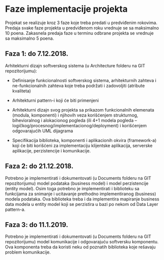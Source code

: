 # Faze implementacije projekta

Projekat se realizuje kroz 3 faze koje treba predati u predviđenim rokovima. Predaja svake faze projekta u predviđenom roku vrednuje se sa maksimalno 10 poena. Zakasnela predaja faze u terminu odbrane projekta se vrednuje sa maksimalno 5 poena. 

## Faza 1: do 7.12.2018.
Arhitekturni dizajn softverskog sistema (u Architecture folderu na GIT repozitorijumu):

- Definisanje funkcionalnosti softverskog sistema, arhitekturnih zahteva i ne-funkcionalnih zahteva koje treba podržati i zadovoljiti (atribute kvaliteta)

- Arhitekturni pattern-i koji će biti primenjeni

- Arhitekturni dizajn svog projekta sa prikazom funkcionalnih elemenata (modula, komponenti) i njihovih veza korišćenjem strukturnog, bihevioralnog i alokacionog pogleda (ili 4+1 modela pogleda – logičkog/procesnog/implementacionog/deployment) i korišćenjem odgovarajućih UML dijagrama

- Specifikacija biblioteka, komponenti i aplikacionih okvira (framework-a) koji će biti korišćeni za implementaciju klijentske aplikacija, serverske aplikacije, perzistencije i komunikacije.



## Faza 2: do 21.12.2018.

Potrebno je implementirati i dokumentovati (u Documents folderu na GIT repozitorijumu) model podataka (business model) i model perzistencije (entity model). Osim toga potrebno je implementirati i biblioteku sa funkcijama za snimanje i ucitavanje prethodno implementiranog (business) modela podataka. Ova biblioteka treba i da implementira mapiranje business data modela u entity model koji se perzistira u bazi po nekom od Data Layer pattern-a.



## Faza 3: do 11.1.2019.

Potrebno je implementirati i dokumentovati (u Documents folderu na GIT repozitorijumu) model komunikacije i odgovarajuću softversku komponentu. Ova komponenta treba da koristi neku od poznatih biblioteka koje rešavaju problem komunikacije.

